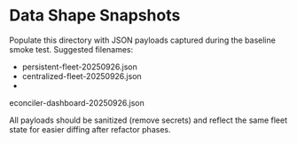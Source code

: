 ﻿# Data Shape Snapshots

Populate this directory with JSON payloads captured during the baseline smoke test. Suggested filenames:
- persistent-fleet-20250926.json
- centralized-fleet-20250926.json
- econciler-dashboard-20250926.json

All payloads should be sanitized (remove secrets) and reflect the same fleet state for easier diffing after refactor phases.

